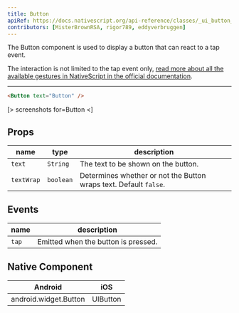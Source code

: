 ```yaml
---
title: Button
apiRef: https://docs.nativescript.org/api-reference/classes/_ui_button_.button
contributors: [MisterBrownRSA, rigor789, eddyverbruggen]
---
```


The Button component is used to display a button that can react to a tap event.

The interaction is not limited to the tap event only, [read more about all the available gestures in NativeScript in the official documentation](https://docs.nativescript.org/ui/gestures).

---

```html
<Button text="Button" />
```

[> screenshots for=Button <]

## Props

| name | type | description |
|------|------|-------------|
| `text` | `String` | The text to be shown on the button.
| `textWrap` | `boolean` | Determines whether or not the Button wraps text. Default `false`.

## Events

| name | description |
|------|-------------|
| `tap` | Emitted when the button is pressed.

## Native Component
| Android | iOS |
|---------|-----|
| android.widget.Button | UIButton
